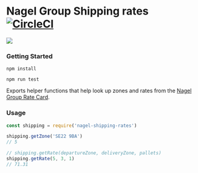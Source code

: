 # Nagel Group Shipping rates [![CircleCI](https://circleci.com/gh/tableflip/nagel-shipping-rates.svg?style=svg&circle-token=7ad906109fd0521a92193b2cbcb2e8972194807a)](https://circleci.com/gh/tableflip/nagel-shipping-rates)

![](https://www1.picturepush.com/photo/a/15009430/640/Nieuwsfoto's-11/Nagel-Group.jpg?v0)

### Getting Started

`npm install`

`npm run test`

Exports helper functions that help look up zones and rates from the [Nagel Group Rate Card](https://drive.google.com/file/d/0ByulP-RjHNpdNndzTFdSd2ZGaXM/view).

### Usage

```js
const shipping = require('nagel-shipping-rates')

shipping.getZone('SE22 9BA')
// 5

// shipping.getRate(departureZone, deliveryZone, pallets)
shipping.getRate(5, 3, 1)
// 71.31
```
